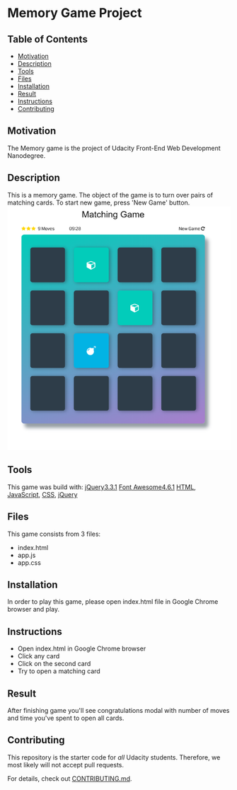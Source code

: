 # Memory Game Project

## Table of Contents

* [Motivation](#motivation)
* [Description](#description)
* [Tools](#tools)
* [Files](#files)
* [Installation](#installation)
* [Result](#result)
* [Instructions](#instructions)
* [Contributing](#contributing)


## Motivation

The Memory game is the project of Udacity Front-End Web Development Nanodegree.

## Description

This is a memory game. The object of the game is to turn over pairs of matching cards.
To start new game, press 'New Game' button.
![game-image](img/screenshot.png)

## Tools

This game was build with:
 [jQuery3.3.1](https://ajax.googleapis.com/ajax/libs/jquery/3.3.1/jquery.min.js)
 [Font Awesome4.6.1](https://maxcdn.bootstrapcdn.com/font-awesome/4.6.1/css/font-awesome.min.css)
 [HTML](https://developer.mozilla.org/en-US/docs/Glossary/HTML),
 [JavaScript](https://developer.mozilla.org/en-US/docs/Web/JavaScript),
 [CSS](https://developer.mozilla.org/en-US/docs/Glossary/CSS),
 [jQuery](https://developer.mozilla.org/en-US/docs/Glossary/jQuery)

## Files

This game consists from 3 files:
- index.html
- app.js
- app.css

## Installation

In order to play this game, please open index.html file in Google Chrome browser and play.

## Instructions

* Open index.html in Google Chrome browser
* Click any card
* Click on the second card
* Try to open a matching card

## Result

After finishing game you'll see congratulations modal with number of moves and time you've spent to open all cards.


## Contributing

This repository is the starter code for _all_ Udacity students. Therefore, we most likely will not accept pull requests.

For details, check out [CONTRIBUTING.md](CONTRIBUTING.md).
